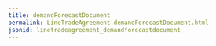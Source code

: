 ```yaml
---
title: demandForecastDocument
permalink: LineTradeAgreement.demandForecastDocument.html
jsonid: linetradeagreement_demandforecastdocument
---
```


